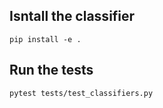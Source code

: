 ## Isntall the classifier

```
pip install -e .
```


## Run the tests

```
pytest tests/test_classifiers.py
```
